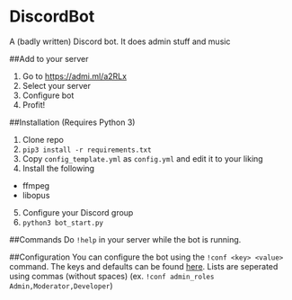# DiscordBot
A (badly written) Discord bot. It does admin stuff and music

##Add to your server
1. Go to https://admi.ml/a2RLx
2. Select your server
3. Configure bot
4. Profit!

##Installation (Requires Python 3)
1. Clone repo
2. `pip3 install -r requirements.txt`
3. Copy `config_template.yml` as `config.yml` and edit it to your liking
4. Install the following
 - ffmpeg
 - libopus
5. Configure your Discord group
6. `python3 bot_start.py`


##Commands
Do `!help` in your server while the bot is running.

##Configuration
You can configure the bot using the `!conf <key> <value>` command. The keys and defaults can be found [here](/conf/_template.yml). Lists are seperated using commas (without spaces) (ex. `!conf admin_roles Admin,Moderator,Developer`)
